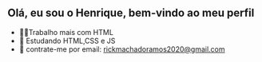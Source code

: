 ## Olá, eu sou o Henrique, bem-vindo ao meu perfil

- 🧑‍💼Trabalho mais com HTML
- 🌱 Estudando HTML,CSS e JS
- 📖 contrate-me por email: rickmachadoramos2020@gmail.com

